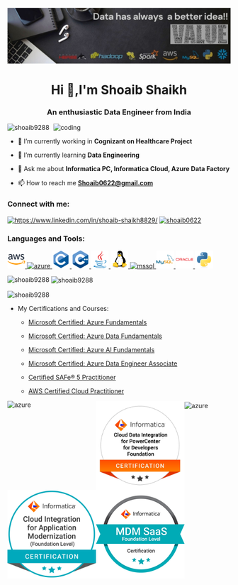 ![logo](https://github.com/Shoaib9288/Shoaib9288/blob/main/1664168143615.jfif)
<h1 align="center">Hi 👋,I'm Shoaib Shaikh</h1>
<h3 align="center">An enthusiastic Data Engineer from India</h3>


<img align="right" alt="coding" width="400" src="https://media.giphy.com/media/qgQUggAC3Pfv687qPC/giphy.gif">

<p align="left"> <img src="https://komarev.com/ghpvc/?username=shoaib9288&label=Profile%20views&color=0e75b6&style=flat" alt="shoaib9288" /> </p>

- 🔭 I’m currently working in **Cognizant on Healthcare Project**

- 🌱 I’m currently learning **Data Engineering**

- 💬 Ask me about **Informatica PC, Informatica Cloud, Azure Data Factory**

- 📫 How to reach me **Shoaib0622@gmail.com**

<h3 align="left">Connect with me:</h3>
<p align="left">
<a href="https://linkedin.com/in/https://www.linkedin.com/in/shoaib-shaikh8829/" target="blank"><img align="center" src="https://raw.githubusercontent.com/rahuldkjain/github-profile-readme-generator/master/src/images/icons/Social/linked-in-alt.svg" alt="https://www.linkedin.com/in/shoaib-shaikh8829/" height="30" width="40" /></a>
<a href="https://www.hackerrank.com/shoaib0622" target="blank"><img align="center" src="https://raw.githubusercontent.com/rahuldkjain/github-profile-readme-generator/master/src/images/icons/Social/hackerrank.svg" alt="shoaib0622" height="30" width="40" /></a>
</p>

<h3 align="left">Languages and Tools:</h3>
<p align="left"> <a href="https://aws.amazon.com" target="_blank" rel="noreferrer"> <img src="https://raw.githubusercontent.com/devicons/devicon/master/icons/amazonwebservices/amazonwebservices-original-wordmark.svg" alt="aws" width="40" height="40"/> </a> <a href="https://azure.microsoft.com/en-in/" target="_blank" rel="noreferrer"> <img src="https://www.vectorlogo.zone/logos/microsoft_azure/microsoft_azure-icon.svg" alt="azure" width="40" height="40"/> </a> <a href="https://www.cprogramming.com/" target="_blank" rel="noreferrer"> <img src="https://raw.githubusercontent.com/devicons/devicon/master/icons/c/c-original.svg" alt="c" width="40" height="40"/> </a> <a href="https://www.w3schools.com/cpp/" target="_blank" rel="noreferrer"> <img src="https://raw.githubusercontent.com/devicons/devicon/master/icons/cplusplus/cplusplus-original.svg" alt="cplusplus" width="40" height="40"/> </a> <a href="https://www.java.com" target="_blank" rel="noreferrer"> <img src="https://raw.githubusercontent.com/devicons/devicon/master/icons/java/java-original.svg" alt="java" width="40" height="40"/> </a> <a href="https://www.linux.org/" target="_blank" rel="noreferrer"> <img src="https://raw.githubusercontent.com/devicons/devicon/master/icons/linux/linux-original.svg" alt="linux" width="40" height="40"/> </a> <a href="https://www.microsoft.com/en-us/sql-server" target="_blank" rel="noreferrer"> <img src="https://www.svgrepo.com/show/303229/microsoft-sql-server-logo.svg" alt="mssql" width="40" height="40"/> </a> <a href="https://www.mysql.com/" target="_blank" rel="noreferrer"> <img src="https://raw.githubusercontent.com/devicons/devicon/master/icons/mysql/mysql-original-wordmark.svg" alt="mysql" width="40" height="40"/> </a> <a href="https://www.oracle.com/" target="_blank" rel="noreferrer"> <img src="https://raw.githubusercontent.com/devicons/devicon/master/icons/oracle/oracle-original.svg" alt="oracle" width="40" height="40"/> </a> <a href="https://www.python.org" target="_blank" rel="noreferrer"> <img src="https://raw.githubusercontent.com/devicons/devicon/master/icons/python/python-original.svg" alt="python" width="40" height="40"/> </a> </p>

<p><img align="left" src="https://github-readme-stats.vercel.app/api/top-langs?username=shoaib9288&show_icons=true&locale=en&layout=compact" alt="shoaib9288" /></p>

<p>&nbsp;<img align="center" src="https://github-readme-stats.vercel.app/api?username=shoaib9288&show_icons=true&locale=en" alt="shoaib9288" /></p>

<p><img align="center" src="https://github-readme-streak-stats.herokuapp.com/?user=shoaib9288&" alt="shoaib9288" /></p>

- My Certifications and Courses:

  - [Microsoft Certified: Azure Fundamentals](https://www.credly.com/badges/caec10a2-5e34-42d4-b667-3792964b6994/public_url)
  
  - [Microsoft Certified: Azure Data Fundamentals](https://www.credly.com/badges/1f7c8ad8-1cae-4edc-a022-766a6cfd1742/public_url)
  
  - [Microsoft Certified: Azure AI Fundamentals](https://www.credly.com/badges/fc6d31c7-d62f-4b35-8877-2aadddc28082/public_url)
  
  - [Microsoft Certified: Azure Data Engineer Associate](https://www.credly.com/badges/82c917aa-1865-457e-8ec4-b2b77bb14a96/public_url)
  
  - [Certified SAFe® 5 Practitioner](https://www.credly.com/badges/95bf0ade-30d0-4c8d-b1da-4d38162cfbc5/public_url)
  
  - [AWS Certified Cloud Practitioner](https://www.credly.com/badges/b0e6a5d0-b1dd-4c38-a6ec-918aa37618f0/public_url)

<img align="left" alt="azure" width="200" src="https://media.giphy.com/media/CBFOxlDsuAaozaE1D5/giphy.gif">
<img align="center" alt="azure" width="200" src="https://media.giphy.com/media/ZSRWAKy103jizPmDxP/giphy.gif">

<img align="left" alt="iics" width="200" src="https://github.com/Shoaib9288/Study_Materials/blob/main/Certification%20Badges/Cloud%20Data%20Integration%20for%20PC%20Badge.jpg">
<img align="left" alt="iics" width="200" src="https://github.com/Shoaib9288/Study_Materials/blob/main/Certification%20Badges/Cloud%20Integration%20for%20Application%20Badge.jpg">
<img align="left" alt="iics" width="200" src="https://github.com/Shoaib9288/Study_Materials/blob/main/Certification%20Badges/MDM%20Saas%20Badge.png">
